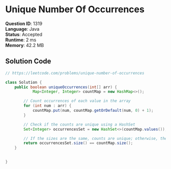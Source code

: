 # Unique Number Of Occurrences

**Question ID**: 1319  
**Language**: Java  
**Status**: Accepted  
**Runtime**: 2 ms  
**Memory**: 42.2 MB  

## Solution Code
```java
// https://leetcode.com/problems/unique-number-of-occurrences

class Solution {
    public boolean uniqueOccurrences(int[] arr) {
            Map<Integer, Integer> countMap = new HashMap<>();

        // Count occurrences of each value in the array
        for (int num : arr) {
            countMap.put(num, countMap.getOrDefault(num, 0) + 1);
        }

        // Check if the counts are unique using a HashSet
        Set<Integer> occurrencesSet = new HashSet<>(countMap.values());

        // If the sizes are the same, counts are unique; otherwise, they are not
        return occurrencesSet.size() == countMap.size();
    }

    
}
```
